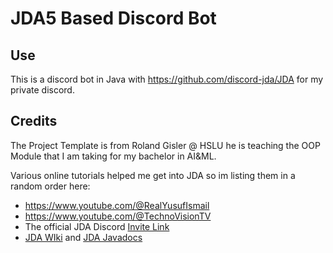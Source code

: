 # JDA5 Based Discord Bot

## Use

This is a discord bot in Java with https://github.com/discord-jda/JDA for my private discord.

## Credits

The Project Template is from Roland Gisler @ HSLU he is teaching the OOP Module that I am taking for my bachelor in
AI&ML.

Various online tutorials helped me get into JDA so im listing them in a random order here:

- https://www.youtube.com/@RealYusufIsmail
- https://www.youtube.com/@TechnoVisionTV
- The official JDA Discord [Invite Link](https://discord.com/invite/0hMr4ce0tIl3SLv5)
- [JDA WIki](https://jda.wiki/) and [JDA Javadocs](https://javadoc.io/doc/net.dv8tion/JDA/latest/index.html)